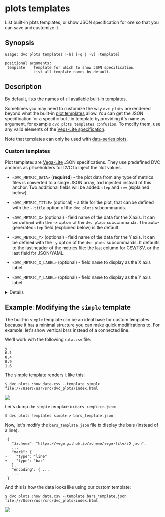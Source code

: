# plots templates

List built-in plots templates, or show JSON specification for one so that you
can save and customize it.

## Synopsis

```usage
usage: dvc plots templates [-h] [-q | -v] [template]

positional arguments:
 template    Template for which to show JSON specification.
             List all template names by default.
```

## Description

By default, lists the names of all available built-in templates.

Sometimes you may need to customize the way `dvc plots` are rendered beyond what
the built-in [plot templates] allow. You can get the JSON specification for a
specific built-in template by providing it's name as argument, for example
`dvc plots templates confusion`. To modify them, use any valid elements of the
[Vega-Lite specification].

<admon type="note">

Note that templates can only be used with [data-series plots].

</admon>

### Custom templates

Plot templates are [Vega-Lite](https://vega.github.io/vega-lite/) JSON
specifications. They use predefined DVC anchors as placeholders for DVC to
inject the plot values.

- `<DVC_METRIC_DATA>` (**required**) - the plot data from any type of metrics
  files is converted to a single JSON array, and injected instead of this
  anchor. Two additional fields will be added: `step` and `rev` (explained
  below).

- `<DVC_METRIC_TITLE>` (optional) - a title for the plot, that can be defined
  with the `--title` option of the `dvc plots` subcommands.

- `<DVC_METRIC_X>` (optional) - field name of the data for the X axis. It can be
  defined with the `-x` option of the `dvc plots` subcommands. The
  auto-generated `step` field (explained below) is the default.

- `<DVC_METRIC_Y>` (optional) - field name of the data for the Y axis. It can be
  defined with the `-y` option of the `dvc plots` subcommands. It defaults to
  the last header of the metrics file: the last column for CSV/TSV, or the last
  field for JSON/YAML.

- `<DVC_METRIC_X_LABEL>` (optional) - field name to display as the X axis label

- `<DVC_METRIC_Y_LABEL>` (optional) - field name to display as the Y axis label

<details>

### Expand to learn how DVC modifies plot data for rendering.

File targets given to `dvc plots show` and `dvc plots diff` are treated as
separate data series, each to be injected into a template file. There are two
important fields that DVC adds to the plot data:

- `step` - zero-based counter for the data rows/values. In many cases it
  corresponds to a machine learning training epoch number.

- `rev` - This field helps distinguish between data sourced from different
  revisions, files or columns.

</details>

[plot templates]:
  https://dvc.org/doc/user-guide/experiment-management/visualizing-plots#plot-templates-data-series-only
[vega-lite specification]: https://vega.github.io/vega-lite/
[data-series plots]: /doc/user-guide/experiment-management/visualizing-plots

## Example: Modifying the `simple` template

The built-in `simple` template can be an ideal base for custom templates because
it has a minimal structure you can make quick modifications to. For example,
let's show vertical bars instead of a connected line.

We'll work with the following `data.csv` file:

```csv
y
0.1
0.4
0.9
1.6
```

The simple template renders it like this:

```dvc
$ dvc plots show data.csv --template simple
file:///Users/usr/src/dvc_plots/index.html
```

![](/img/plots_templates_show_unmodified.svg)

Let's dump the `simple` template to `bars_template.json`:

```dvc
$ dvc plots templates simple > bars_template.json
```

Now, let's modify the `bars_template.json` file to display the bars (instead of
a line):

```git
 {
   "$schema": "https://vega.github.io/schema/vega-lite/v5.json",
   ...
   "mark": {
-    "type": "line"
+    "type": "bar"
   },
   "encoding": { ...
   ...
 }
```

And this is how the data looks like using our custom template:

```dvc
$ dvc plots show data.csv --template bars_template.json
file:///Users/usr/src/dvc_plots/index.html
```

![](/img/plots_templates_show_modified.svg)
